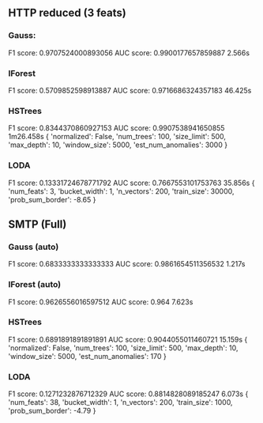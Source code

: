 ## HTTP reduced (3 feats)
### Gauss:
F1 score: 0.9707524000893056
AUC score: 0.9900177657859887
2.566s

### IForest
F1 score: 0.5709852598913887
AUC score: 0.9716686324357183
46.425s

### HSTrees
F1 score: 0.8344370860927153
AUC score: 0.9907538941650855
1m26.458s
{
    'normalized': False,
    'num_trees': 100,
    'size_limit': 500,
    'max_depth': 10,
    'window_size': 5000,
    'est_num_anomalies': 3000
}

### LODA
F1 score: 0.13331724678771792
AUC score: 0.7667553101753763
35.856s
{
    'num_feats': 3,
    'bucket_width': 1,
    'n_vectors': 200,
    'train_size': 30000,
    'prob_sum_border': -8.65
}

## SMTP (Full)
### Gauss (auto)
F1 score: 0.6833333333333333
AUC score: 0.9861654511356532
1.217s

### IForest (auto)
F1 score: 0.9626556016597512
AUC score: 0.964
7.623s

### HSTrees
F1 score: 0.6891891891891891
AUC score: 0.9044055011460721
15.159s
{
    'normalized': False,
    'num_trees': 100,
    'size_limit': 500,
    'max_depth': 10,
    'window_size': 5000,
    'est_num_anomalies': 170
}

### LODA
F1 score: 0.1271232876712329
AUC score: 0.8814828089185247
6.073s
{
    'num_feats': 38,
    'bucket_width': 1,
    'n_vectors': 200,
    'train_size': 1000,
    'prob_sum_border': -4.79
}